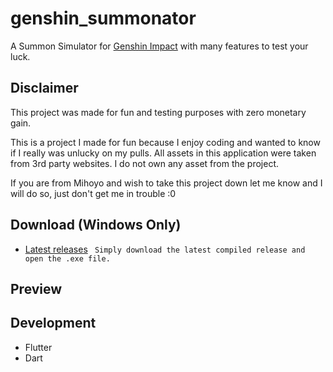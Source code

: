 # genshin_summonator

A Summon Simulator for [Genshin Impact](https://genshin.mihoyo.com/) with many features to test your luck.

## Disclaimer

This project was made for fun and testing purposes with zero monetary gain.

This is a project I made for fun because I enjoy coding and wanted to know if I really was unlucky on my pulls.
All assets in this application were taken from 3rd party websites. I do not own any asset from the project.

If you are from Mihoyo and wish to take this project down let me know and I will do so, just don't get me in trouble :0

## Download (Windows Only)

- [Latest releases](https://github.com/fenchai23/genshin_summonator/releases)
  ` Simply download the latest compiled release and open the .exe file.`

## Preview

## Development

- Flutter
- Dart
